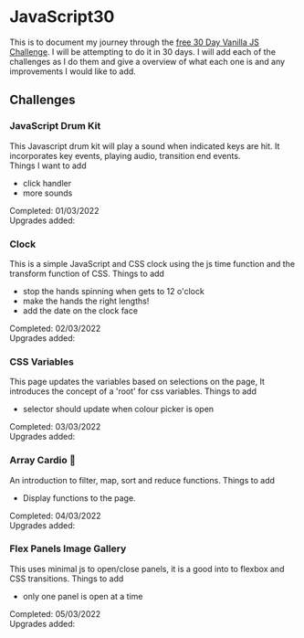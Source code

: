 # JavaScript30
This is to document my journey through the [free 30 Day Vanilla JS Challenge](https://javascript30.com/). I will be attempting to do it in 30 days.
I will add each of the challenges as I do them and give a overview of what each one is and any improvements I would like to add.

## Challenges
### JavaScript Drum Kit
This Javascript drum kit will play a sound when indicated keys are hit. It incorporates key events, playing  audio, transition end events.</br>
Things I want to add
-   click handler
-   more sounds

Completed: 01/03/2022 </br>
Upgrades added:

### Clock
This is a simple JavaScript and CSS clock using the js time function and the transform function of CSS.
Things to add 
-   stop the hands spinning when gets to 12 o'clock
-   make the hands the right lengths!
-   add the date on the clock face

Completed: 02/03/2022 </br>
Upgrades added:

### CSS Variables
This page updates the variables based on selections on the page, It introduces the concept of a 'root' for css variables.
Things to add 
-   selector should update when colour picker is open

Completed: 03/03/2022 </br>
Upgrades added:
 
### Array Cardio 💪
An introduction to filter, map, sort and reduce functions.
Things to add 
-   Display functions to the page.

Completed: 04/03/2022 </br>
Upgrades added:

### Flex Panels Image Gallery 
This uses minimal js to open/close panels, it is a good into to flexbox and CSS transitions.
Things to add 
-   only one panel is open at a time

Completed: 05/03/2022 </br>
Upgrades added:

 <!-- 
### 

Things to add 
-   

Completed: </br>
Upgrades added:
 -->